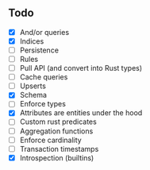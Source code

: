 ## Todo

- [x] And/or queries
- [x] Indices
- [ ] Persistence
- [ ] Rules
- [ ] Pull API (and convert into Rust types)
- [ ] Cache queries
- [ ] Upserts
- [x] Schema
- [ ] Enforce types
- [x] Attributes are entities under the hood
- [ ] Custom rust predicates
- [ ] Aggregation functions
- [ ] Enforce cardinality
- [ ] Transaction timestamps
- [x] Introspection (builtins)
